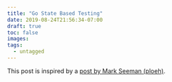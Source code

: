 ```yaml
---
title: "Go State Based Testing"
date: 2019-08-24T21:56:34-07:00
draft: true
toc: false
images:
tags: 
  - untagged
---
```


This post is inspired by a [post by Mark Seeman (ploeh)](https://blog.ploeh.dk/2019/03/25/an-example-of-state-based-testing-in-f/).
